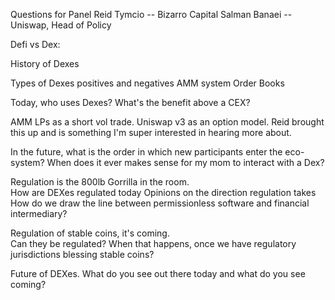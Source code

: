 Questions for Panel
Reid Tymcio -- Bizarro Capital
Salman Banaei -- Uniswap, Head of Policy

Defi vs Dex: 

History of Dexes
    
Types of Dexes positives and negatives
    AMM system
    Order Books

Today, who uses Dexes?  What's the benefit above a CEX?

AMM LPs as a short vol trade.  Uniswap v3 as an option model. Reid brought this up and is something I'm super interested in hearing more about.

In the future, what is the order in which new participants enter the eco-system?  When does it ever makes sense for my mom to interact with a Dex?

Regulation is the 800lb Gorrilla in the room.  
    How are DEXes regulated today
    Opinions on the direction regulation takes
    How do we draw the line between permissionless software and financial intermediary?

Regulation of stable coins, it's coming.  
    Can they be regulated?
    When that happens, once we have regulatory jurisdictions blessing stable coins?

Future of DEXes.  What do you see out there today and what do you see coming?  
